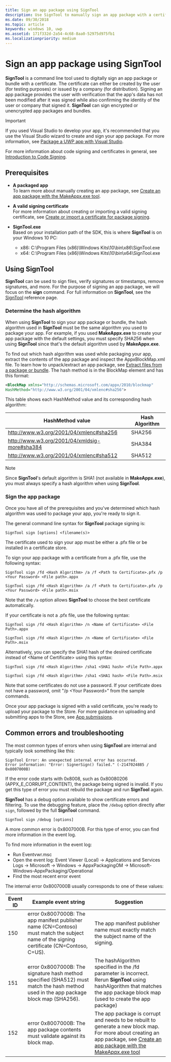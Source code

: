 ```yaml
---
title: Sign an app package using SignTool
description: Use SignTool to manually sign an app package with a certificate.
ms.date: 09/30/2018
ms.topic: article
keywords: windows 10, uwp
ms.assetid: 171f332d-2a54-4c68-8aa0-52975d975fb1
ms.localizationpriority: medium
---
```

# Sign an app package using SignTool

**SignTool** is a command line tool used to digitally sign an app package or bundle with a certificate. The certificate can either be created by the user (for testing purposes) or issued by a company (for distribution). Signing an app package provides the user with verification that the app's data has not been modified after it was signed while also confirming the identity of the user or company that signed it. **SignTool** can sign encrypted or unencrypted app packages and bundles.

> [!IMPORTANT] 
> If you used Visual Studio to develop your app, it's recommended that you use the Visual Studio wizard to create and sign your app package. For more information, see [Package a UWP app with Visual Studio](https://msdn.microsoft.com/windows/uwp/packaging/packaging-uwp-apps).

For more information about code signing and certificates in general, see [Introduction to Code Signing](https://msdn.microsoft.com/library/windows/desktop/aa380259.aspx#introduction_to_code_signing).

## Prerequisites
- **A packaged app**  
    To learn more about manually creating an app package, see [Create an app package with the MakeAppx.exe tool](https://msdn.microsoft.com/windows/uwp/packaging/create-app-package-with-makeappx-tool). 

- **A valid signing certificate**  
    For more information about creating or importing a valid signing certificate, see [Create or import a certificate for package signing](https://msdn.microsoft.com/windows/uwp/packaging/create-certificate-package-signing).

- **SignTool.exe**  
    Based on your installation path of the SDK, this is where **SignTool** is on your Windows 10 PC:
    - x86: C:\Program Files (x86)\Windows Kits\10\bin\x86\SignTool.exe
    - x64: C:\Program Files (x86)\Windows Kits\10\bin\x64\SignTool.exe

## Using SignTool

**SignTool** can be used to sign files, verify signatures or timestamps, remove signatures, and more. For the purpose of signing an app package, we will focus on the **sign** command. For full information on **SignTool**, see the [SignTool](https://msdn.microsoft.com/library/windows/desktop/aa387764.aspx) reference page. 

### Determine the hash algorithm
When using **SignTool** to sign your app package or bundle, the hash algorithm used in **SignTool** must be the same algorithm you used to package your app. For example, if you used **MakeAppx.exe** to create your app package with the default settings, you must specify SHA256 when using **SignTool** since that's the default algorithm used by **MakeAppx.exe**.

To find out which hash algorithm was used while packaging your app, extract the contents of the app package and inspect the AppxBlockMap.xml file. To learn how to unpack/extract an app package, see [Extract files from a package or bundle](https://msdn.microsoft.com/windows/uwp/packaging/create-app-package-with-makeappx-tool#extract-files-from-a-package-or-bundle). The hash method is in the BlockMap element and has this format:

```xml
<BlockMap xmlns="http://schemas.microsoft.com/appx/2010/blockmap" 
HashMethod="http://www.w3.org/2001/04/xmlenc#sha256">
```

This table shows each HashMethod value and its corresponding hash algorithm:


| HashMethod value                              | Hash Algorithm |
|-----------------------------------------------|----------------|
| http://www.w3.org/2001/04/xmlenc#sha256       | SHA256         |
| http://www.w3.org/2001/04/xmldsig-more#sha384 | SHA384         |
| http://www.w3.org/2001/04/xmlenc#sha512       | SHA512         |

> [!NOTE]
> Since **SignTool**'s default algorithm is SHA1 (not available in **MakeAppx.exe**), you must always specify a hash algorithm when using **SignTool**.

### Sign the app package

Once you have all of the prerequisites and you've determined which hash algorithm was used to package your app, you're ready to sign it. 

The general command line syntax for **SignTool** package signing is:

```syntax
SignTool sign [options] <filename(s)>
```

The certificate used to sign your app must be either a .pfx file or be installed in a certificate store.

To sign your app package with a certificate from a .pfx file, use the following syntax:

```syntax
SignTool sign /fd <Hash Algorithm> /a /f <Path to Certificate>.pfx /p <Your Password> <File path>.appx
```

```syntax
SignTool sign /fd <Hash Algorithm> /a /f <Path to Certificate>.pfx /p <Your Password> <File path>.msix
```

Note that the `/a` option allows **SignTool** to choose the best certificate automatically.

If your certificate is not a .pfx file, use the following syntax:

```syntax
SignTool sign /fd <Hash Algorithm> /n <Name of Certificate> <File Path>.appx
```

```syntax
SignTool sign /fd <Hash Algorithm> /n <Name of Certificate> <File Path>.msix
```

Alternatively, you can specify the SHA1 hash of the desired certificate instead of &lt;Name of Certificate&gt; using this syntax:

```syntax
SignTool sign /fd <Hash Algorithm> /sha1 <SHA1 hash> <File Path>.appx
```

```syntax
SignTool sign /fd <Hash Algorithm> /sha1 <SHA1 hash> <File Path>.msix
```

Note that some certificates do not use a password. If your certificate does not have a password, omit "/p &lt;Your Password&gt;" from the sample commands.

Once your app package is signed with a valid certificate, you're ready to upload your package to the Store. For more guidance on uploading and submitting apps to the Store, see [App submissions](https://msdn.microsoft.com/windows/uwp/publish/app-submissions).

## Common errors and troubleshooting
The most common types of errors when using **SignTool** are internal and typically look something like this:

```syntax
SignTool Error: An unexpected internal error has occurred.
Error information: "Error: SignerSign() failed." (-2147024885 / 0x8007000B) 
```

If the error code starts with 0x8008, such as 0x80080206 (APPX_E_CORRUPT_CONTENT), the package being signed is invalid. If you get this type of error you must rebuild the package and run **SignTool** again.

**SignTool** has a debug option available to show certificate errors and filtering. To use the debugging feature, place the `/debug` option directly after `sign`, followed by the full **SignTool** command.

```syntax
SignTool sign /debug [options]
``` 

A more common error is 0x8007000B. For this type of error, you can find more information in the event log.
 
To find more information in the event log:
- Run Eventvwr.msc
- Open the event log: Event Viewer (Local) -> Applications and Services Logs -> Microsoft -> Windows -> AppxPackagingOM -> Microsoft-Windows-AppxPackaging/Operational
- Find the most recent error event

The internal error 0x8007000B usually corresponds to one of these values:

| **Event ID** | **Example event string** | **Suggestion** |
|--------------|--------------------------|----------------|
| 150          | error 0x8007000B: The app manifest publisher name (CN=Contoso) must match the subject name of the signing certificate (CN=Contoso, C=US). | The app manifest publisher name must exactly match the subject name of the signing.               |
| 151          | error 0x8007000B: The signature hash method specified (SHA512) must match the hash method used in the app package block map (SHA256).     | The hashAlgorithm specified in the /fd parameter is incorrect. Rerun **SignTool** using hashAlgorithm that matches the app package block map (used to create the app package)  |
| 152          | error 0x8007000B: The app package contents must validate against its block map.                                                           | The app package is corrupt and needs to be rebuilt to generate a new block map. For more about creating an app package, see [Create an app package with the MakeAppx.exe tool](https://msdn.microsoft.com/windows/uwp/packaging/create-app-package-with-makeappx-tool) |